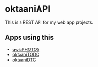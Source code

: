 # oktaaniAPI

This is a REST API for my web app projects.

## Apps using this

- [qwiaPHOTOS](https://github.com/Epikle/qwia-photos)
- [oktaaniTODO](https://github.com/Epikle/oktaani-todo)
- [oktaaniDTC](https://github.com/Epikle/oktaani-dtc)
